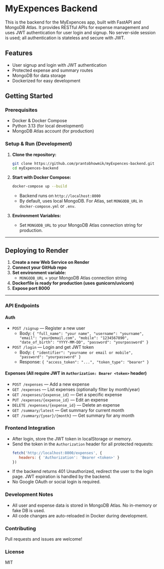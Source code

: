 # MyExpences Backend

This is the backend for the MyExpences app, built with FastAPI and MongoDB Atlas. It provides RESTful APIs for expense management and uses JWT authentication for user login and signup. No server-side session is used; all authentication is stateless and secure with JWT.

## Features
- User signup and login with JWT authentication
- Protected expense and summary routes
- MongoDB for data storage
- Dockerized for easy development


## Getting Started

### Prerequisites
- Docker & Docker Compose
- Python 3.13 (for local development)
- MongoDB Atlas account (for production)

### Setup & Run (Development)
1. **Clone the repository:**
   ```bash
   git clone https://github.com/prantobhowmik/myExpences-backend.git
   cd myExpences-backend
   ```
2. **Start with Docker Compose:**
   ```bash
   docker-compose up --build
   ```
   - Backend runs on `http://localhost:8000`
   - By default, uses local MongoDB. For Atlas, set `MONGODB_URL` in `docker-compose.yml` or `.env`.

3. **Environment Variables:**
   - Set `MONGODB_URL` to your MongoDB Atlas connection string for production.

---

## Deploying to Render

1. **Create a new Web Service on Render**
2. **Connect your GitHub repo**
3. **Set environment variable:**
   - `MONGODB_URL` = your MongoDB Atlas connection string
4. **Dockerfile is ready for production (uses gunicorn/uvicorn)**
5. **Expose port 8000**

---


### API Endpoints

#### Auth
- `POST /signup` — Register a new user
   - Body: `{ "full_name": "your name", "username": "yourname", "email": "your@email.com", "mobile": "1234567890", "date_of_birth": "YYYY-MM-DD", "password": "yourpassword" }`
- `POST /login` — Login and get JWT token
   - Body: `{ "identifier": "yourname or email or mobile", "password": "yourpassword" }`
   - Response: `{ "access_token": "...", "token_type": "bearer" }`

#### Expenses (All require JWT in `Authorization: Bearer <token>` header)
- `POST /expenses` — Add a new expense
- `GET /expenses` — List expenses (optionally filter by month/year)
- `GET /expenses/{expense_id}` — Get a specific expense
- `PUT /expenses/{expense_id}` — Edit an expense
- `DELETE /expenses/{expense_id}` — Delete an expense
- `GET /summary/latest` — Get summary for current month
- `GET /summary/{year}/{month}` — Get summary for any month


### Frontend Integration
- After login, store the JWT token in localStorage or memory.
- Send the token in the `Authorization` header for all protected requests:
   ```js
   fetch('http://localhost:8000/expenses', {
      headers: { 'Authorization': 'Bearer <token>' }
   })
   ```
- If the backend returns 401 Unauthorized, redirect the user to the login page. JWT expiration is handled by the backend.
- No Google OAuth or social login is required.


### Development Notes
- All user and expense data is stored in MongoDB Atlas. No in-memory or fake DB is used.
- All code changes are auto-reloaded in Docker during development.

### Contributing
Pull requests and issues are welcome!

### License
MIT
```
